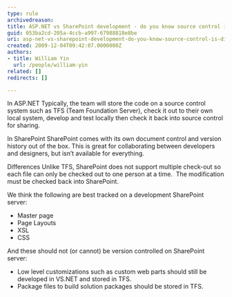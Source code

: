 ```yaml
---
type: rule
archivedreason: 
title: ASP.NET vs SharePoint development - do you know source control is different?
guid: 053ba2cd-205a-4ccb-a997-67988818e8be
uri: asp-net-vs-sharepoint-development-do-you-know-source-control-is-different
created: 2009-12-04T09:42:07.0000000Z
authors:
- title: William Yin
  url: /people/william-yin
related: []
redirects: []

---
```


In ASP.NET
 Typically, the team will store the code on a source control system such as TFS (Team Foundation Server), check it out to their own local system, develop and test locally then check it back into source control for sharing.

In SharePoint
 SharePoint comes with its own document control and version history out of the box. This is great for collaborating between developers and designers, but isn’t available for everything.

Differences
 Unlike TFS, SharePoint does not support multiple check-out so each file can only be checked out to one person at a time.  The modification must be checked back into SharePoint.

<!--endintro-->

We think the following are best tracked on a development SharePoint server:

* Master page
* Page Layouts
* XSL
* CSS


And these should not (or cannot) be version controlled on SharePoint server:

* Low level customizations such as custom web parts should still be developed in VS.NET and stored in TFS.
* Package files to build solution packages should be stored in TFS.
